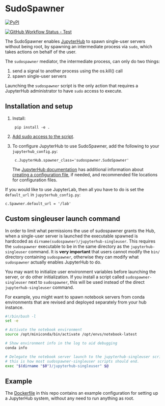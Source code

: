# SudoSpawner

[![PyPI](https://img.shields.io/pypi/v/sudospawner.svg)](https://pypi.python.org/pypi/sudospawner)

[![GitHub Workflow Status - Test](https://img.shields.io/github/workflow/status/jupyterhub/sudospawner/Test?logo=github&label=tests)](https://github.com/jupyterhub/sudospawner/actions)

The SudoSpawner enables [JupyterHub](https://github.com/jupyter/jupyterhub)
to spawn single-user servers without being root, by spawning an intermediate
process via `sudo`, which takes actions on behalf of the user.

The ``sudospawner`` mediator, the intermediate process, can only do two things:

1. send a signal to another process using the os.kill() call
2. spawn single-user servers

Launching the ``sudospawner`` script is the only action that requires a
JupyterHub administrator to have ``sudo`` access to execute.

## Installation and setup

1. Install:

        pip install -e .

2. [Add sudo access to the script](https://jupyterhub.readthedocs.io/en/stable/howto/configuration/config-sudo.html).

3. To configure JupyterHub to use SudoSpawner, add the following to your 
`jupyterhub_config.py`:

        c.JupyterHub.spawner_class='sudospawner.SudoSpawner'
    
   The [JupyterHub documentation](http://jupyterhub.readthedocs.org/en/latest/index.html)
   has additional information about [creating a configuration file](https://jupyterhub.readthedocs.io/en/latest/getting-started/config-basics.html#generate-a-default-config-file),
   if needed, and recommended file locations for configuration files.

If you would like to use JupyterLab, then all you have to do is set the `default_url`
in `jupyterhub_config.py`:

    c.Spawner.default_url = '/lab'

## Custom singleuser launch command

In order to limit what permissions the use of sudospawner grants the Hub,
when a single-user server is launched
the executable spawned is hardcoded as `dirname(sudospawner)/jupyterhub-singleuser`.
This requires the `sudospawner` executable to be in the same directory as the `jupyterhub-singleuser` command.
It is **very important** that users cannot modify the `bin/` directory containing `sudospawner`,
otherwise they can modify what `sudospawner` actually enables JupyterHub to do.

You may want to initialize user environment variables before launching the server, or do other initialization.
If you install a script called `sudospawner-singleuser` next to `sudospawner`,
this will be used instead of the direct `jupyterhub-singleuser` command.

For example, you might want to spawn notebook servers from conda environments that are revised and deployed separately from your hub instance. 

```bash
#!/bin/bash -l
set -e

# Activate the notebook environment
source /opt/miniconda/bin/activate /opt/envs/notebook-latest

# Show environment info in the log to aid debugging
conda info

# Delegate the notebook server launch to the jupyterhub-singleuser script.
# this is how most sudospawner-singleuser scripts should end.
exec "$(dirname "$0")/jupyterhub-singleuser" $@
```

## Example

The [Dockerfile](https://github.com/jupyter/sudospawner/blob/master/examples/Dockerfile) in this repo contains an example configuration for setting up a JupyterHub system, without any need to run anything as root.
